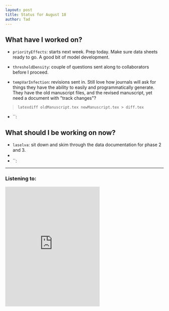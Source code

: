 ```yaml
---
layout: post
title: Status for August 18
author: Tad
---
```


## What have I worked on?

* `priorityEffects`: starts next week. Prep today. Make sure data sheets ready to go. A good bit of model development.

* `thresholdDensity`: couple of questions sent along to collaborators before I proceed.

* `tempVarInfection`: revisions sent in. Still love how journals will ask for things they have the ability to easily and programmatically generate. They have the old manuscript files, and the revised manuscript, yet need a document with "track changes"?

> `latexdiff oldManuscript.tex newManuscript.tex > diff.tex`


* ``:


## What should I be working on now?

* `laselva`: sit down and skim through the data documentation for phase 2 and 3.
*
* ``:



---

### Listening to:
<iframe src="https://embed.spotify.com/?uri=spotify%3Atrack%3A5w07hToyU4dsmmlZNFWfhR" width="300" height="380" frameborder="0" allowtransparency="true"></iframe>
 <i class='fa fa-code' style='color:pink'></i>
